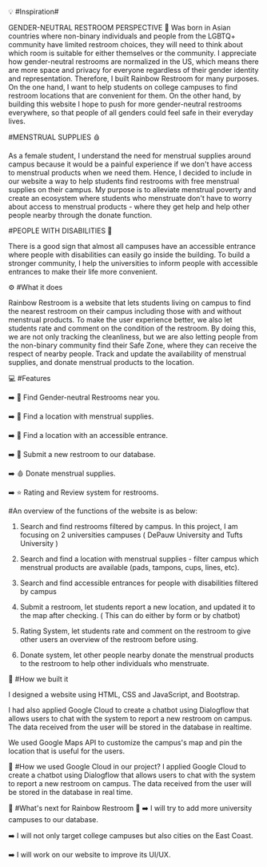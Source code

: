 💡 #Inspiration#

GENDER-NEUTRAL RESTROOM PERSPECTIVE 🚽
Was born in Asian countries where non-binary individuals and people from the LGBTQ+ community have limited restroom choices, they will need to think about which room is suitable for either themselves or the community. I appreciate how gender-neutral restrooms are normalized in the US, which means there are more space and privacy for everyone regardless of their gender identity and representation. Therefore, I built Rainbow Restroom for many purposes. On the one hand, I want to help students on college campuses to find restroom locations that are convenient for them. On the other hand, by building this website I hope to push for more gender-neutral restrooms everywhere, so that people of all genders could feel safe in their everyday lives.

#MENSTRUAL SUPPLIES 🩸


As a female student, I understand the need for menstrual supplies around campus because it would be a painful experience if we don't have access to menstrual products when we need them. Hence, I decided to include in our website a way to help students find restrooms with free menstrual supplies on their campus. My purpose is to alleviate menstrual poverty and create an ecosystem where students who menstruate don't have to worry about access to menstrual products - where they get help and help other people nearby through the donate function.

#PEOPLE WITH DISABILITIES 🦽


There is a good sign that almost all campuses have an accessible entrance where people with disabilities can easily go inside the building. To build a stronger community, I help the universities to inform people with accessible entrances to make their life more convenient.

⚙️ #What it does


Rainbow Restroom is a website that lets students living on campus to find the nearest restroom on their campus including those with and without menstrual products. To make the user experience better, we also let students rate and comment on the condition of the restroom. By doing this, we are not only tracking the cleanliness, but we are also letting people from the non-binary community find their Safe Zone, where they can receive the respect of nearby people. Track and update the availability of menstrual supplies, and donate menstrual products to the location.

💻 #Features

➡️ 🚽 Find Gender-neutral Restrooms near you.

➡️ 📍 Find a location with menstrual supplies.

➡️ 📍 Find a location with an accessible entrance.

➡️ 📝 Submit a new restroom to our database.

➡️ 🩸 Donate menstrual supplies.

➡️ ⭐ Rating and Review system for restrooms.

#An overview of the functions of the website is as below:

1. Search and find restrooms filtered by campus. In this project, I am focusing on 2 universities campuses ( DePauw University and Tufts University )

2. Search and find a location with menstrual supplies - filter campus which menstrual products are available (pads, tampons, cups, lines, etc).

3. Search and find accessible entrances for people with disabilities filtered by campus

4. Submit a restroom, let students report a new location, and updated it to the map after checking. ( This can do either by form or by chatbot)

5. Rating System, let students rate and comment on the restroom to give other users an overview of the restroom before using.

6. Donate system, let other people nearby donate the menstrual products to the restroom to help other individuals who menstruate.

🔧 #How we built it

I designed a website using HTML, CSS and JavaScript, and Bootstrap.

I had also applied Google Cloud to create a chatbot using Dialogflow that allows users to chat with the system to report a new restroom on campus. The data received from the user will be stored in the database in realtime.

We used Google Maps API to customize the campus's map and pin the location that is useful for the users.

🤖 #How we used Google Cloud in our project?
I applied Google Cloud to create a chatbot using Dialogflow that allows users to chat with the system to report a new restroom on campus. The data received from the user will be stored in the database in real time.

📲 #What's next for Rainbow Restroom 📲
➡️ I will try to add more university campuses to our database.

➡️ I will not only target college campuses but also cities on the East Coast.

➡️ I will work on our website to improve its UI/UX.
